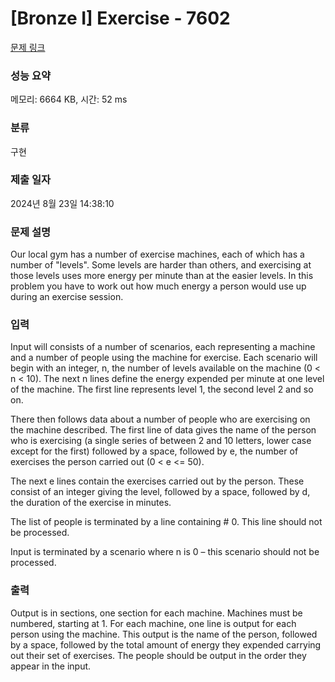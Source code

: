 # [Bronze I] Exercise - 7602 

[문제 링크](https://www.acmicpc.net/problem/7602) 

### 성능 요약

메모리: 6664 KB, 시간: 52 ms

### 분류

구현

### 제출 일자

2024년 8월 23일 14:38:10

### 문제 설명

<p>Our local gym has a number of exercise machines, each of which has a number of "levels". Some levels are harder than others, and exercising at those levels uses more energy per minute than at the easier levels. In this problem you have to work out how much energy a person would use up during an exercise session. </p>

### 입력 

 <p>Input will consists of a number of scenarios, each representing a machine and a number of people using the machine for exercise. Each scenario will begin with an integer, n, the number of levels available on the machine (0 < n < 10). The next n lines define the energy expended per minute at one level of the machine. The first line represents level 1, the second level 2 and so on.</p>

<p>There then follows data about a number of people who are exercising on the machine described. The first line of data gives the name of the person who is exercising (a single series of between 2 and 10 letters, lower case except for the first) followed by a space, followed by e, the number of exercises the person carried out (0 < e <= 50).</p>

<p>The next e lines contain the exercises carried out by the person. These consist of an integer giving the level, followed by a space, followed by d, the duration of the exercise in minutes.</p>

<p>The list of people is terminated by a line containing # 0. This line should not be processed.</p>

<p>Input is terminated by a scenario where n is 0 – this scenario should not be processed. </p>

### 출력 

 <p>Output is in sections, one section for each machine. Machines must be numbered, starting at 1. For each machine, one line is output for each person using the machine. This output is the name of the person, followed by a space, followed by the total amount of energy they expended carrying out their set of exercises. The people should be output in the order they appear in the input. </p>

